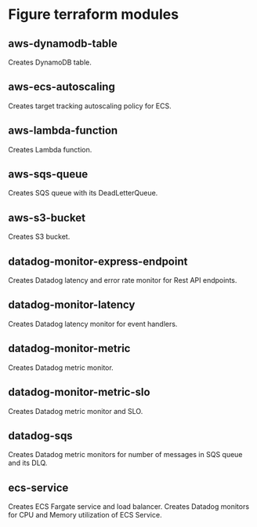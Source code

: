 # Figure terraform modules

## aws-dynamodb-table

Creates DynamoDB table.

## aws-ecs-autoscaling

Creates target tracking autoscaling policy for ECS.

## aws-lambda-function

Creates Lambda function.

## aws-sqs-queue

Creates SQS queue with its DeadLetterQueue.

## aws-s3-bucket

Creates S3 bucket.

## datadog-monitor-express-endpoint

Creates Datadog latency and error rate monitor for Rest API endpoints.

## datadog-monitor-latency

Creates Datadog latency monitor for event handlers.

## datadog-monitor-metric

Creates Datadog metric monitor.

## datadog-monitor-metric-slo

Creates Datadog metric monitor and SLO.

## datadog-sqs

Creates Datadog metric monitors for number of messages in SQS queue and its DLQ.

## ecs-service

Creates ECS Fargate service and load balancer.
Creates Datadog monitors for CPU and Memory utilization of ECS Service.







